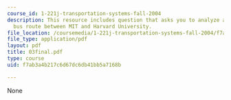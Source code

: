 ```yaml
---
course_id: 1-221j-transportation-systems-fall-2004
description: This resource includes question that asks you to analyze a proposed direct-link
  bus route between MIT and Harvard University.
file_location: /coursemedia/1-221j-transportation-systems-fall-2004/f7ab3a4b217c6d67dc6db41bb5a7168b_03final.pdf
file_type: application/pdf
layout: pdf
title: 03final.pdf
type: course
uid: f7ab3a4b217c6d67dc6db41bb5a7168b

---
```

None